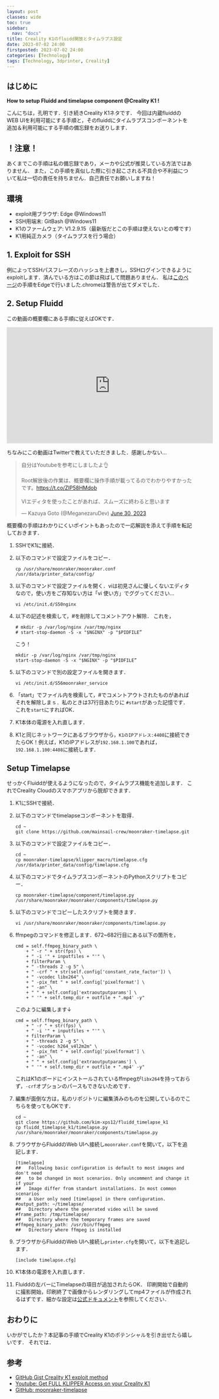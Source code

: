 ```yaml
---
layout: post
classes: wide
toc: true
sidebar:
  nav: "docs"
title: Creality K1のfluidd開放とタイムラプス設定
date: 2023-07-02 24:00
firstposted: 2023-07-02 24:00
categories: [Technology]
tags: [Technology, 3dprinter, Creality]
---
```




## はじめに

**How to setup Fluidd and timelapse component @Creality K1 !**

こんにちは，孔明です．引き続きCreality K1ネタです．
今回は内蔵fluiddのWEB UIを利用可能にする手順と，そのfluiddにタイムラプスコンポーネントを追加＆利用可能にする手順の備忘録をお送りします．

<!-- more -->

## ！注意！
あくまでこの手順は私の備忘録であり，メーカや公式が推奨している方法ではありません．
また，この手順を真似した際に引き起こされる不具合や不利益について私は一切の責任を持ちません．自己責任でお願いしますね！


## 環境
- exploit用ブラウザ: Edge @Windows11
- SSH用端末: GitBash @Windows11
- K1のファームウェア: V1.2.9.15（最新版だとこの手順は使えないとの噂です）
- K1用純正カメラ（タイムラプスを行う場合）

## 1. Exploit for SSH
例によってSSHパスフレーズのハッシュを上書きし，SSHログインできるようにexploitします．済んでいる方はこの節は飛ばして問題ありません．
私は[このページ](https://gist.github.com/blakadder/9e6e8ab633b9731d934f02cfcc4db246)の手順をEdgeで行いました.chromeは警告が出てダメでした．

## 2. Setup Fluidd

この動画の概要欄にある手順に従えばOKです．

<iframe width="560" height="315" src="https://www.youtube.com/embed/sZJjOkQJVSQ" title="YouTube video player" frameborder="0" allow="accelerometer; autoplay; clipboard-write; encrypted-media; gyroscope; picture-in-picture; web-share" allowfullscreen></iframe>

ちなみにこの動画はTwitterで教えていただきました．感謝しかない…

<blockquote class="twitter-tweet"><p lang="ja" dir="ltr">自分はYoutubeを参考にしましたよ👌<br><br>Root解放後の作業は、概要欄に操作手順が載ってるのでわかりやすかったです。<a href="https://t.co/ZIP58HMdob">https://t.co/ZIP58HMdob</a><br><br>VIエディタを使ったことがあれば、スムーズに終わると思います</p>&mdash; Kazuya Goto (@MeganezaruDev) <a href="https://twitter.com/MeganezaruDev/status/1674707157777010689?ref_src=twsrc%5Etfw">June 30, 2023</a></blockquote> <script async src="https://platform.twitter.com/widgets.js" charset="utf-8"></script>

概要欄の手順はわかりにくいポイントもあったので一応解説を添えて手順を転記しておきます．

1. SSHでK1に接続．

1. 以下のコマンドで設定ファイルをコピー．

    ```
    cp /usr/share/moonraker/moonraker.conf /usr/data/printer_data/config/
    ```
1. 以下のコマンドで設定ファイルを開く．viは初見さんに優しくないエディタなので，使い方をご存知ない方は「vi 使い方」でググってください…
    ```
    vi /etc/init.d/S50nginx
    ```
1. 以下の記述を検索して，#を削除してコメントアウト解除．
    これを，
    ```
    # mkdir -p /var/log/nginx /var/tmp/nginx
    # start-stop-daemon -S -x "$NGINX" -p "$PIDFILE” 
    ```

    こう！
    ```
    mkdir -p /var/log/nginx /var/tmp/nginx
    start-stop-daemon -S -x "$NGINX" -p "$PIDFILE” 
    ```

1. 以下のコマンドで別の設定ファイルを開きます．
    ```
    vi /etc/init.d/S56moonraker_service
    ```

1. 「start」でファイル内を検索して，#でコメントアウトされたものがあればそれを解除しまｓ．私のときは37行目あたりに `#start`があった記憶です．これを`start`にすればOK．

1. K1本体の電源を入れ直します．

1. K1と同じネットワークにあるブラウザから，`K1のIPアドレス:4408`に接続できたらOK！例えば，K1のIPアドレスが`192.168.1.100`であれば，`192.168.1.100:4408`に接続します．

## Setup Timelapse

せっかくFluiddが使えるようになったので，タイムラプス機能を追加します．
これでCreality Cloudのスマホアプリから脱却できます．

1. K1にSSHで接続．

1. 以下のコマンドでtimelapseコンポーネントを取得．

    ```
    cd ~
    git clone https://github.com/mainsail-crew/moonraker-timelapse.git
    ```

1. 以下のコマンドで設定ファイルをコピー．
    ```
    cd ~
    cp moonraker-timelapse/klipper_macro/timelapse.cfg /usr/data/printer_data/config/timelapse.cfg
    ```

1. 以下のコマンドでタイムラプスコンポーネントのPythonスクリプトをコピー．
    ```
    cp moonraker-timelapse/component/timelapse.py /usr/share/moonraker/moonraker/components/timelapse.py
    ```

1. 以下のコマンドでコピーしたスクリプトを開きます．
    ```
    vi /usr/share/moonraker/moonraker/components/timelapse.py
    ```

1. ffmpegのコマンドを修正します．672~682行目にある以下の箇所を，
    ```
    cmd = self.ffmpeg_binary_path \
        + " -r " + str(fps) \
        + " -i '" + inputfiles + "'" \
        + filterParam \
        + " -threads 2 -g 5" \
        + " -crf " + str(self.config['constant_rate_factor']) \
        + " -vcodec libx264" \
        + " -pix_fmt " + self.config['pixelformat'] \
        + " -an" \
        + " " + self.config['extraoutputparams'] \
        + " '" + self.temp_dir + outfile + ".mp4' -y"
    ```

    このように編集します↓
    ```
    cmd = self.ffmpeg_binary_path \
        + " -r " + str(fps) \
        + " -i '" + inputfiles + "'" \
        + filterParam \
        + " -threads 2 -g 5" \
        + " -vcodec h264_v4l2m2m" \
        + " -pix_fmt " + self.config['pixelformat'] \
        + " -an" \
        + " " + self.config['extraoutputparams'] \
        + " '" + self.temp_dir + outfile + ".mp4' -y"
    ```

    これはK1のボードにインストールされているffmpegが`libx264`を持っておらず，`-crf`オプションのパースもできないためです．

1. 編集が面倒な方は，私のリポジトリに編集済みのものを公開しているのでこちらを使ってもOKです．

    ```
    cd ~
    git clone https://github.com/kim-xps12/fluidd_timelapse_k1
    cp fluidd_timelapse_k1/timelapse.py /usr/share/moonraker/moonraker/components/timelapse.py
    ```

1. ブラウザからFluiddのWeb UIへ接続し`moonraker.conf`を開いて，以下を追記します．
    ```
    [timelapse]
    ##   Following basic configuration is default to most images and don't need
    ##   to be changed in most scenarios. Only uncomment and change it if your
    ##   Image differ from standart installations. In most common scenarios 
    ##   a User only need [timelapse] in there configuration.
    #output_path: ~/timelapse/
    ##   Directory where the generated video will be saved
    #frame_path: /tmp/timelapse/
    ##   Directory where the temporary frames are saved
    #ffmpeg_binary_path: /usr/bin/ffmpeg
    ##   Directory where ffmpeg is installed
    ```

1. ブラウザからFluiddのWeb UIへ接続し`printer.cfg`を開いて，以下を追記します．
    ```
    [include timelapse.cfg]
    ```

1. K1本体の電源を入れ直します．

1. Fluiddの左バーにTimelapseの項目が追加されたらOK．
    印刷開始で自動的に撮影開始，印刷終了で画像からレンダリングしてmp4ファイルが作成されるはずです．細かな設定は[公式ドキュメント](https://github.com/mainsail-crew/moonraker-timelapse/blob/main/docs/configuration.md)を参照してください．

## おわりに
いかがでしたか？本記事の手順でCreality K1のポテンシャルを引き出せたら嬉しいです．
それでは．

## 参考
- [GitHub Gist Creality K1 exploit method](https://gist.github.com/blakadder/9e6e8ab633b9731d934f02cfcc4db246)
- [Youtube: Get FULL KLIPPER Access on your Creality K1](https://www.youtube.com/watch?v=sZJjOkQJVSQ)
- [GitHub: moonraker-timelapse](https://github.com/mainsail-crew/moonraker-timelapse)